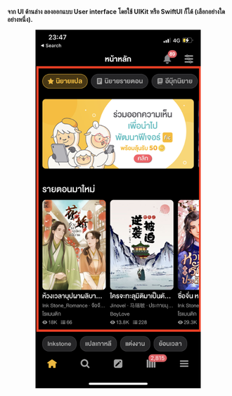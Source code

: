 <!-- -**What kind of UI structures can we layout from the design below?**~ -->

**จาก UI ด้านล่าง ลองออกแบบ User interface โดยใช้ UIKit หรือ SwiftUI ก็ได้ (เลือกอย่างใดอย่างหนึ่ง).**
<p align="center">
<img width="376" alt="Screen Shot 2564-04-19 at 20 40 10" src="https://github.com/storylog/storylog-interview-ios/blob/main/UITests/FeedScreen/FeedScreen.png">
</p>


